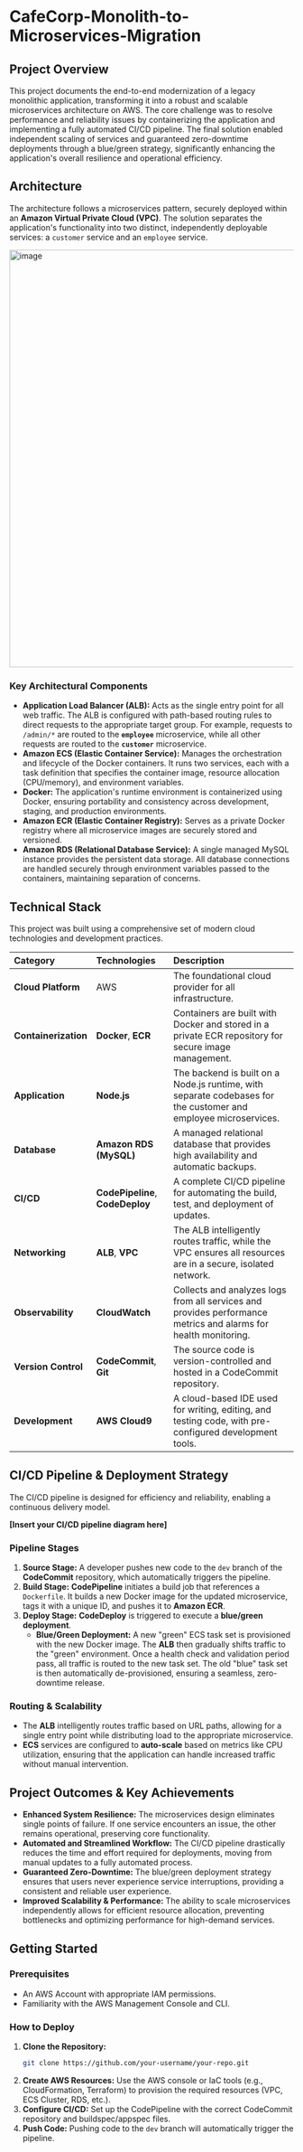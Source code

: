 # CafeCorp-Monolith-to-Microservices-Migration

## Project Overview

This project documents the end-to-end modernization of a legacy monolithic application, transforming it into a robust and scalable microservices architecture on AWS. The core challenge was to resolve performance and reliability issues by containerizing the application and implementing a fully automated CI/CD pipeline. The final solution enabled independent scaling of services and guaranteed zero-downtime deployments through a blue/green strategy, significantly enhancing the application's overall resilience and operational efficiency.

## Architecture

The architecture follows a microservices pattern, securely deployed within an **Amazon Virtual Private Cloud (VPC)**. The solution separates the application's functionality into two distinct, independently deployable services: a `customer` service and an `employee` service.

<img width="977" height="739" alt="image" src="https://github.com/user-attachments/assets/728d5027-9661-426c-b8e8-716a63b2466b" />

### Key Architectural Components

  * **Application Load Balancer (ALB):** Acts as the single entry point for all web traffic. The ALB is configured with path-based routing rules to direct requests to the appropriate target group. For example, requests to `/admin/*` are routed to the **`employee`** microservice, while all other requests are routed to the **`customer`** microservice.
  * **Amazon ECS (Elastic Container Service):** Manages the orchestration and lifecycle of the Docker containers. It runs two services, each with a task definition that specifies the container image, resource allocation (CPU/memory), and environment variables.
  * **Docker:** The application's runtime environment is containerized using Docker, ensuring portability and consistency across development, staging, and production environments.
  * **Amazon ECR (Elastic Container Registry):** Serves as a private Docker registry where all microservice images are securely stored and versioned.
  * **Amazon RDS (Relational Database Service):** A single managed MySQL instance provides the persistent data storage. All database connections are handled securely through environment variables passed to the containers, maintaining separation of concerns.

## Technical Stack

This project was built using a comprehensive set of modern cloud technologies and development practices.

| Category | Technologies | Description |
| :--- | :--- | :--- |
| **Cloud Platform** | AWS | The foundational cloud provider for all infrastructure. |
| **Containerization** | **Docker**, **ECR** | Containers are built with Docker and stored in a private ECR repository for secure image management. |
| **Application** | **Node.js** | The backend is built on a Node.js runtime, with separate codebases for the customer and employee microservices. |
| **Database** | **Amazon RDS (MySQL)** | A managed relational database that provides high availability and automatic backups. |
| **CI/CD** | **CodePipeline**, **CodeDeploy** | A complete CI/CD pipeline for automating the build, test, and deployment of updates. |
| **Networking** | **ALB**, **VPC** | The ALB intelligently routes traffic, while the VPC ensures all resources are in a secure, isolated network. |
| **Observability** | **CloudWatch** | Collects and analyzes logs from all services and provides performance metrics and alarms for health monitoring. |
| **Version Control** | **CodeCommit**, **Git** | The source code is version-controlled and hosted in a CodeCommit repository. |
| **Development** | **AWS Cloud9** | A cloud-based IDE used for writing, editing, and testing code, with pre-configured development tools. |

## CI/CD Pipeline & Deployment Strategy

The CI/CD pipeline is designed for efficiency and reliability, enabling a continuous delivery model.

**[Insert your CI/CD pipeline diagram here]**

### Pipeline Stages

1.  **Source Stage:** A developer pushes new code to the `dev` branch of the **CodeCommit** repository, which automatically triggers the pipeline.
2.  **Build Stage:** **CodePipeline** initiates a build job that references a `Dockerfile`. It builds a new Docker image for the updated microservice, tags it with a unique ID, and pushes it to **Amazon ECR**.
3.  **Deploy Stage:** **CodeDeploy** is triggered to execute a **blue/green deployment**.
      * **Blue/Green Deployment:** A new "green" ECS task set is provisioned with the new Docker image. The **ALB** then gradually shifts traffic to the "green" environment. Once a health check and validation period pass, all traffic is routed to the new task set. The old "blue" task set is then automatically de-provisioned, ensuring a seamless, zero-downtime release.

### Routing & Scalability

  * The **ALB** intelligently routes traffic based on URL paths, allowing for a single entry point while distributing load to the appropriate microservice.
  * **ECS** services are configured to **auto-scale** based on metrics like CPU utilization, ensuring that the application can handle increased traffic without manual intervention.

## Project Outcomes & Key Achievements

  * **Enhanced System Resilience:** The microservices design eliminates single points of failure. If one service encounters an issue, the other remains operational, preserving core functionality.
  * **Automated and Streamlined Workflow:** The CI/CD pipeline drastically reduces the time and effort required for deployments, moving from manual updates to a fully automated process.
  * **Guaranteed Zero-Downtime:** The blue/green deployment strategy ensures that users never experience service interruptions, providing a consistent and reliable user experience.
  * **Improved Scalability & Performance:** The ability to scale microservices independently allows for efficient resource allocation, preventing bottlenecks and optimizing performance for high-demand services.

## Getting Started

### Prerequisites

  * An AWS Account with appropriate IAM permissions.
  * Familiarity with the AWS Management Console and CLI.

### How to Deploy

1.  **Clone the Repository:**
    ```bash
    git clone https://github.com/your-username/your-repo.git
    ```
2.  **Create AWS Resources:** Use the AWS console or IaC tools (e.g., CloudFormation, Terraform) to provision the required resources (VPC, ECS Cluster, RDS, etc.).
3.  **Configure CI/CD:** Set up the CodePipeline with the correct CodeCommit repository and buildspec/appspec files.
4.  **Push Code:** Pushing code to the `dev` branch will automatically trigger the pipeline.
